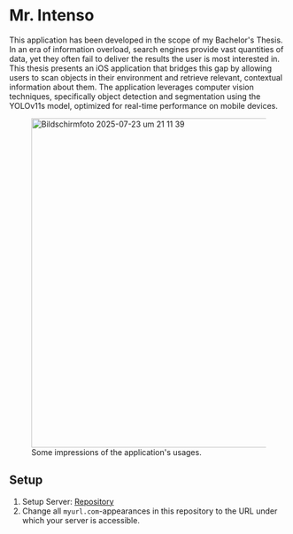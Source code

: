 # Mr. Intenso
This application has been developed in the scope of my Bachelor's Thesis. In an era of information overload, search engines provide vast quantities of data, yet they often fail to deliver the results the user is most interested in. This thesis presents an iOS
application that bridges this gap by allowing users to scan objects in their environment and retrieve relevant, contextual information about them. 
The application leverages computer vision techniques, specifically object detection and segmentation using the YOLOv11s model, optimized for real-time performance on mobile devices.
<figure>
  <img width="1038" height="595" alt="Bildschirmfoto 2025-07-23 um 21 11 39" src="https://github.com/user-attachments/assets/904fc22d-7e95-4a6d-ad86-6ee45b4619a3"/>
  <figcaption>Some impressions of the application's usages.</figcaption>
</figure>

## Setup
1. Setup Server: [Repository]([Server](https://github.com/schn-lars/server/))
2. Change all ``myurl.com``-appearances in this repository to the URL under which your server is accessible.
